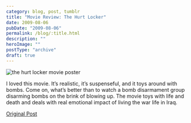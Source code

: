 ```yaml
---
category: blog, post, tumblr
title: "Movie Review: The Hurt Locker"
date: 2009-08-06
pubDate: "2009-08-06"
permalink: /blog/:title.html
description: ""
heroImage: ""
postType: "archive"
draft: true
---
```




![the hurt locker movie poster](https://upload.wikimedia.org/wikipedia/en/6/6c/HLposterUSA2.jpg)

I loved this movie. It’s realistic, it’s suspenseful, and it toys around with bombs. Come on, what’s better than to watch a bomb disarmament group disarming bombs on the brink of blowing up. The movie toys with life and death and deals with real emotional impact of living the war life in Iraq.

[Original Post](https://jermspeaks.com/post/157567058/the-hurt-locker-i-loved-this-movie-its)
